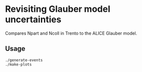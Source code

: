 # Revisiting Glauber model uncertainties

Compares Npart and Ncoll in Trento to the ALICE Glauber model.

## Usage
```
./generate-events
./make-plots
```
